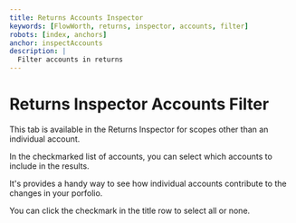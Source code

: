 ```yaml
---
title: Returns Accounts Inspector
keywords: [FlowWorth, returns, inspector, accounts, filter]
robots: [index, anchors]
anchor: inspectAccounts
description: |
  Filter accounts in returns
---
```


# Returns Inspector Accounts Filter

This tab is available in the Returns Inspector for scopes other than an individual account.

In the checkmarked list of accounts, you can select which accounts to include in the results.

It's provides a handy way to see how individual accounts contribute to the changes in your porfolio.

You can click the checkmark in the title row to select all or none.
